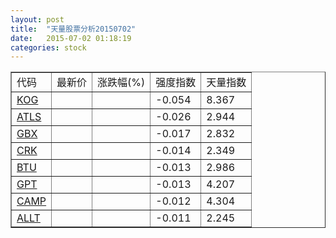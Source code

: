 ```yaml
---
layout: post
title:  "天量股票分析20150702"
date:   2015-07-02 01:18:19
categories: stock
---
```

<script type="text/javascript">
var stockList = []
stockList.push('gb_kog');
stockList.push('gb_atls');
stockList.push('gb_gbx');
stockList.push('gb_crk');
stockList.push('gb_btu');
stockList.push('gb_gpt');
stockList.push('gb_camp');
stockList.push('gb_allt');
</script>

<table border="1">
 <tr>
  <td>代码</td>
  <td>最新价</td>
  <td>涨跌幅(%)</td>
 <td>强度指数</td>
 <td>天量指数</td>
</tr>
  <tr id="kog"><td><a href="http://stock.finance.sina.com.cn/usstock/quotes/KOG.html" target="_blank">KOG</a></td><td></td><td></td><td>-0.054</td><td>8.367</td></tr>
  <tr id="atls"><td><a href="http://stock.finance.sina.com.cn/usstock/quotes/ATLS.html" target="_blank">ATLS</a></td><td></td><td></td><td>-0.026</td><td>2.944</td></tr>
  <tr id="gbx"><td><a href="http://stock.finance.sina.com.cn/usstock/quotes/GBX.html" target="_blank">GBX</a></td><td></td><td></td><td>-0.017</td><td>2.832</td></tr>
  <tr id="crk"><td><a href="http://stock.finance.sina.com.cn/usstock/quotes/CRK.html" target="_blank">CRK</a></td><td></td><td></td><td>-0.014</td><td>2.349</td></tr>
  <tr id="btu"><td><a href="http://stock.finance.sina.com.cn/usstock/quotes/BTU.html" target="_blank">BTU</a></td><td></td><td></td><td>-0.013</td><td>2.986</td></tr>
  <tr id="gpt"><td><a href="http://stock.finance.sina.com.cn/usstock/quotes/GPT.html" target="_blank">GPT</a></td><td></td><td></td><td>-0.013</td><td>4.207</td></tr>
  <tr id="camp"><td><a href="http://stock.finance.sina.com.cn/usstock/quotes/CAMP.html" target="_blank">CAMP</a></td><td></td><td></td><td>-0.012</td><td>4.304</td></tr>
  <tr id="allt"><td><a href="http://stock.finance.sina.com.cn/usstock/quotes/ALLT.html" target="_blank">ALLT</a></td><td></td><td></td><td>-0.011</td><td>2.245</td></tr>
</table>

